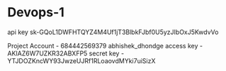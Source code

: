 # Devops-1

api key
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



Project Account - 684442569379
abhishek_dhondge
access key - AKIAZ6W7UZKR32ABXFP5
secret key - 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
